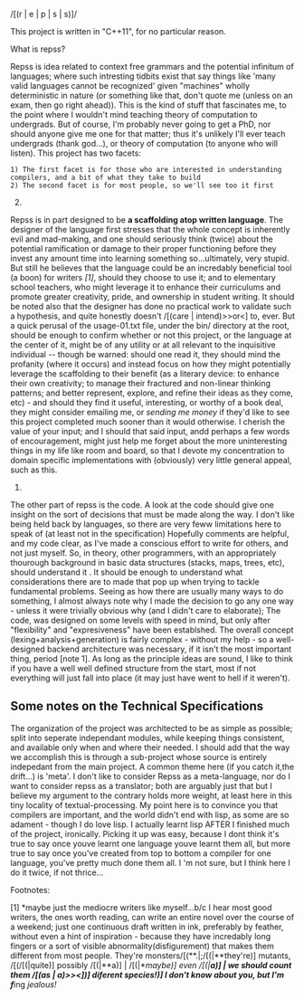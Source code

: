 /[(r | e | p | s | s)]/

This project is written in "C++11", for no particular reason.

What is repss?

  Repss is idea related to context free grammars and the potential infinitum of languages; where such intresting tidbits
  exist that say things like 'many valid languages cannot be recognized' given "machines" wholly deterministic in nature
  (or something like that, don't quote me (unless on an exam, then go right ahead)). This is the kind of stuff that fascinates me,
  to the point where I wouldn't mind teaching theory of computation to undergrads. But of course, I'm probably never going
  to get a PhD, nor should anyone give me one for that matter; thus it's unlikely I'll ever teach undergrads (thank god...),
  or theory of computation (to anyone who will listen). This project has two facets: 

    1) The first facet is for those who are interested in understanding compilers, and a bit of what they take to build
    2) The second facet is for most people, so we'll see too it first
    

  2)
  Repss is in part designed to be **a scaffolding atop written language**. The designer of the language first stresses
  that the whole concept is inherently evil and mad-making, and one should seriously think (twice) about the potential ramification
  or damage to their proper functioning before they invest any amount time into learning something so...ultimately, very stupid.
  But still he believes that the language could be an incredably beneficial tool (a boon) for writers *[1]*, should they choose to use it;
  and to elementary school teachers, who might leverage it to enhance their curriculums and promote greater creativity, pride, and ownership
  in student writing. It should be noted also that the designer has done no practical work to validate such a hypothesis, and quite
  honestly doesn't /[(care | intend)>>or<] to, ever. But a quick perusal of the usage-01.txt file, under the bin/ directory at
  the root, should be enough to confirm whether or not this project, or the language at the center of it, might be of any utility or
  at all relevant to the inquisitive individual -- though be warned: should one read it, they should mind the profanity (where it occurs)
  and instead focus on how they might potentially leverage the scaffolding to their benefit (as a literary device: to enhance their own creativity;
  to manage their fractured and non-linear thinking patterns; and better represent, explore, and refine their ideas as they come, etc) - and
  should they find it useful, interesting, or worthy of a book deal, they might consider emailing me, or *sending me money* if they'd 
  like to see this project completed much sooner than it would otherwise. I cherish the value of your input; and I should that said input, andd
  perhaps a few words of encouragement, might just help me forget about the more uninteresting things in my life like room and board, so that I
  devote my concentration to domain specific implementations with (obviously) very little general appeal, such as this.

  
  1)
  The other part of repss is the code. A look at the code should give one insight on the sort of decisions that
  must be made along the way. I don't like being held back by languages, so there are very feww limitations here
  to speak of (at least not in the specification)
  Hopefully comments are helpful, and my code clear, as I've made a conscious effort to write for others, and not
  just myself. So, in theory, other programmers, with an appropriately thourough background in basic data structures
  (stacks, maps, trees, etc), should understand it . It should be enough to understand what considerations there are to
  made that pop up when trying to tackle fundamental problems. Seeing as how there are usually many ways to
  do something, I almost always note why I made the decision to go any one way - unless it were trivially obvious why (and I didn't care to elaborate);
  The code, was designed on some levels with speed in mind, but only after "flexibility" and "expresiveness" have been
  establshed. The overall concept (lexing+analysis+generation) is fairly complex - without my help - so a well-designed
  backend architecture was necessary, if it isn't the most important thing, period [note 1]. As long as the principle ideas
  are sound, I like to think if you have a well well defined structure from the start, most if not everything will just fall
  into place (it may just have went to hell if it weren't). 
  
  Some notes on the Technical Specifications
  ------------------------------------------
  The organization of the project was architected to be as simple as possible; split into seperate independant modules,
  while keeping things consistent, and available only when and where their needed. I should add that the way we accomplish
  this is through a sub-project whose source is entirely indepedant from the main project. A common theme here (if you catch it,the drift...)
  is 'meta'. I don't like to consider Repss as a meta-language, nor do I want to consider repss as a translator; both are arguably just that
  but I believe my argument to the contrary holds more weight, at least here in this tiny locality of textual-processing. My point here is to
  convince you that compilers are important, and the world didn't end with lisp, as some are so adament - though I do love lisp.
  I actually learnt lisp AFTER I finished much of the project, ironically. Picking it up was easy, because I dont think it's true
  to say once youve learnt one language youve learnt them all, but more true to say once you've created from top to bottom a compiler
  for one language, you've pretty much done them all. I 'm not sure, but I think here I do it twice, if not thrice...
  





Footnotes:

[1] *maybe just the mediocre writers like myself...b/c I hear most good writers, the ones worth reading, can write an entire
   novel over the course of a weekend; just one continuous draft written in ink, preferably by feather, without even a hint
   of inspiration - because they have incredably long fingers or a sort of visible abnormality(disfigurement) that makes 
   them different from most people. They're monsters/[(**.|;/[(|**they're)] mutants, /[(/[(|quite)] possibly /[(|**a)] 
   | /[(|**maybe)] even /[(|**a)] | we should count them /[(as | a)>><])] diferent species!)]  I don't know about you, but I'm f***ing *jealous!*




